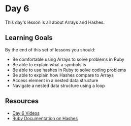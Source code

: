 # Day 6

This day's lesson is all about Arrays and Hashes.  

## Learning Goals

By the end of this set of lessons you should:

* Be comfortable using Arrays to solve problems in Ruby
* Be able to explain what a symbols is
* Be able to use hashes in Ruby to solve coding problems
* Be able to explain how Hashes compare to Arrays
* Access element in a nested data structure
* Navigate a nested data structure using a loop

## Resources

* [Day 6 Videos](https://adaacademy.hosted.panopto.com/Panopto/Pages/Sessions/List.aspx?folderID=1cdf49b7-a75f-434c-a140-8fbd3d344512)
* [Ruby Documentation on Hashes](http://ruby-doc.org/core-2.4.0/Hash.html)

